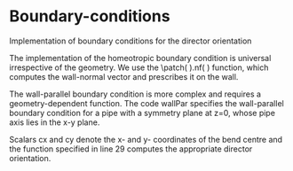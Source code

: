 # Boundary-conditions
Implementation of boundary conditions for the director orientation

The implementation of the homeotropic boundary condition is universal irrespective of the geometry. 
We use the \patch( ).nf( ) function, which computes the wall-normal vector and prescribes it on the wall.

The wall-parallel boundary condition is more complex and requires a geometry-dependent function.
The code wallPar specifies the wall-parallel boundary condition for a pipe with a symmetry plane 
at z=0, whose pipe axis lies in the x-y plane.

Scalars cx and cy denote the x- and y- coordinates of the bend centre and the function specified in
line 29 computes the appropriate director orientation.



